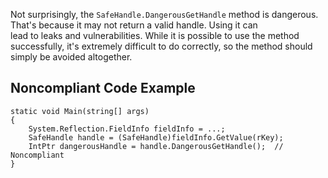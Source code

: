
Not surprisingly, the `SafeHandle.DangerousGetHandle` method is dangerous. That's because it may not return a valid handle. Using it can<br>lead to leaks and vulnerabilities. While it is possible to use the method successfully, it's extremely difficult to do correctly, so the method should<br>simply be avoided altogether.

## Noncompliant Code Example


    static void Main(string[] args)
    {
        System.Reflection.FieldInfo fieldInfo = ...;
        SafeHandle handle = (SafeHandle)fieldInfo.GetValue(rKey);
        IntPtr dangerousHandle = handle.DangerousGetHandle();  // Noncompliant
    }

